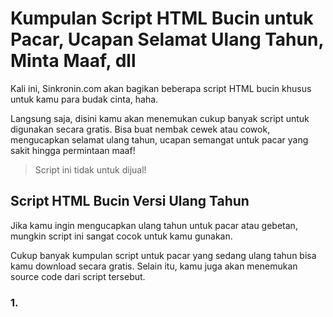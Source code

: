 # Kumpulan Script HTML Bucin untuk Pacar, Ucapan Selamat Ulang Tahun, Minta Maaf, dll

Kali ini, Sinkronin.com akan bagikan beberapa script HTML bucin khusus untuk kamu para budak cinta, haha.

Langsung saja, disini kamu akan menemukan cukup banyak script untuk digunakan secara gratis. Bisa buat nembak cewek atau cowok, mengucapkan selamat ulang tahun, ucapan semangat untuk pacar yang sakit hingga permintaan maaf!

> Script ini tidak untuk dijual!

## Script HTML Bucin Versi Ulang Tahun

Jika kamu ingin mengucapkan ulang tahun untuk pacar atau gebetan, mungkin script ini sangat cocok untuk kamu gunakan.

Cukup banyak kumpulan script untuk pacar yang sedang ulang tahun bisa kamu download secara gratis. Selain itu, kamu juga akan menemukan source code dari script tersebut.

### 1. 